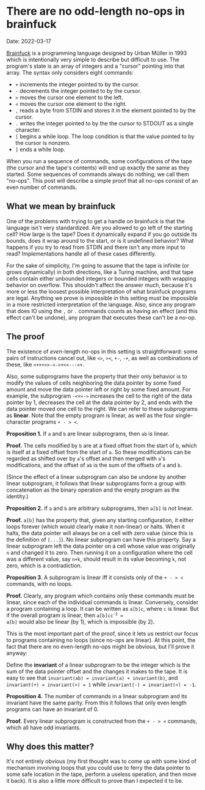 # There are no odd-length no-ops in brainfuck

<time datetime="2022-03-17">Date: 2022-03-17</time>

[Brainfuck](https://en.wikipedia.org/wiki/brainfuck) is a programming language designed by Urban
Müller in 1993 which is intentionally very simple to describe but difficult to use. The program's
state is an array of integers and a "cursor" pointing into that array. The syntax only considers
eight commands:

- `+` increments the integer pointed to by the cursor.
- `-` decrements the integer pointed to by the cursor.
- `>` moves the cursor one element to the left.
- `<` moves the cursor one element to the right.
- `,` reads a byte from STDIN and stores it in the element pointed to by the cursor.
- `.` writes the integer pointed to by the the cursor to STDOUT as a single character.
- `[` begins a while loop. The loop condition is that the value pointed to by the cursor is nonzero.
- `]` ends a while loop.

When you run a sequence of commands, some configurations of the tape (the cursor and the tape's
contents) will end up exactly the same as they started. Some sequences of commands always do
nothing; we call them "no-ops". This post will describe a simple proof that all no-ops consist of an
even number of commands.

## What we mean by brainfuck

One of the problems with trying to get a handle on brainfuck is that the language isn't very
standardized. Are you allowed to go left of the starting cell? How large is the tape? Does it
dynamically expand if you go outside its bounds, does it wrap around to the start, or is it
undefined behavior? What happens if you try to read from STDIN and there isn't any more input to
read? Implementations handle all of these cases differently.

For the sake of simplicity, I'm going to assume that the tape is infinite (or grows dynamically) in
both directions, like a Turing machine, and that tape cells contain either unbounded integers or
bounded integers with wrapping behavior on overflow. This shouldn't affect the answer much, because
it's more or less the loosest possible interpretation of what brainfuck programs are legal. Anything
we prove is impossible in this setting must be impossible in a more restricted interpretation of the
language. Also, since any program that does IO using the `,` or `.` commands counts as having an
effect (and this effect can't be undone), any program that executes these can't be a no-op.

## The proof

The existence of *even*-length no-ops in this setting is straightforward: some pairs of instructions
cancel out, like `<>`, `><`, `+-`, `-+`, as well as combinations of these, like
`<+++>>-<->+<<--->+`.

Also, some subprograms have the property that their only behavior is to modify the values of cells
neighboring the data pointer by some fixed amount and move the data pointer left or right by some
fixed amount. For example, the subprogram `-<+>->` increases the cell to the right of the data
pointer by 1, decreases the cell at the data pointer by 2, and ends with the data pointer moved one
cell to the right. We can refer to these subprograms as **linear**. Note that the empty program is
linear, as well as the four single-character programs `+ - > <`.

**Proposition 1.** If `a` and `b` are linear subprograms, then `ab` is linear.

<div class="proof">

**Proof.** The cells modified by `b` are at a fixed offset from the start of `b`, which is itself at
a fixed offset from the start of `a`. So these modifications can be regarded as shifted over by
`a`'s offset and then merged with `a`'s modifications, and the offset of `ab` is the sum of the
offsets of `a` and `b`.

</div>

(Since the effect of a linear subprogram can also be undone by another linear subprogram, it follows
that linear subprograms form a group with concatenation as the binary operation and the empty
program as the identity.)

**Proposition 2.** If `a` and `b` are arbitrary subprograms, then `a[b]` is *not* linear.

<div class="proof">

**Proof.** `a[b]` has the property that, given any starting configuration, it either loops forever
(which would clearly make it non-linear) or halts. When it halts, the data pointer will always be on
a cell with zero value (since this is the definition of `[...]`). No linear subprogram can have this
property. Say a linear subprogram left the data pointer on a cell whose value was originally `n` and
changed it to zero. Then running it on a configuration where the cell was a different value, say
`n+k`, should result in its value becoming `k`, not zero, which is a contradiction.

</div>

**Proposition 3**. A subprogram is linear iff it consists only of the `+ - > <` commands, with no loops.

<div class="proof">

**Proof.** Clearly, any program which contains only these commands must be linear, since each of the
individual commands is linear. Conversely, consider a program containing a loop. It can be written
as `a[b]c`, where `c` is linear. But if the overall program is linear, then
<code>a[b]cc<sup>-1</sup> = a[b]</code> would also be linear (by 1), which is impossible (by 2).

</div>

This is the most important part of the proof, since it lets us restrict our focus to programs
containing no loops (since no-ops are linear). At this point, the fact that there are no even-length
no-ops might be obvious, but I'll prove it anyway:

Define the **invariant** of a linear subprogram to be the integer which is the sum of the data
pointer offset and the changes it makes to the tape. It is easy to see that
`invariant(ab) = invariant(a) + invariant(b)`, and `invariant(+) = invariant(>) = 1` while
`invariant(-) = invariant(<) = -1`.

**Proposition 4.** The number of commands in a linear subprogram and its invariant have the same
parity. From this it follows that only even length programs can have an invariant of 0.

<div class="proof">

**Proof.** Every linear subprogram is constructed from the `+ - > <` commands, which all have odd
invariants.

</div>

## Why does this matter?

It's not entirely obvious (my first thought was to come up with some kind of mechanism involving
loops that you could use to ferry the data pointer to some safe location in the tape, perform a
useless operation, and then move it back). It is also a little more difficult to prove than I
expected it to be.
